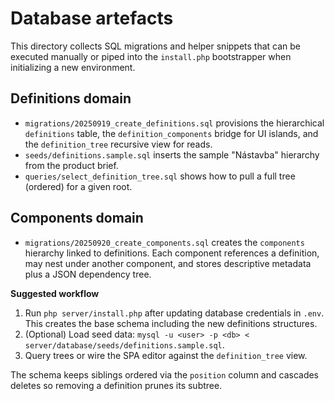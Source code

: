 # Database artefacts

This directory collects SQL migrations and helper snippets that can be executed manually or piped into the `install.php` bootstrapper when initializing a new environment.

## Definitions domain

- `migrations/20250919_create_definitions.sql` provisions the hierarchical `definitions` table, the `definition_components` bridge for UI islands, and the `definition_tree` recursive view for reads.
- `seeds/definitions.sample.sql` inserts the sample "Nástavba" hierarchy from the product brief.
- `queries/select_definition_tree.sql` shows how to pull a full tree (ordered) for a given root.

## Components domain

- `migrations/20250920_create_components.sql` creates the `components` hierarchy linked to definitions. Each component references a definition, may nest under another component, and stores descriptive metadata plus a JSON dependency tree.

**Suggested workflow**

1. Run `php server/install.php` after updating database credentials in `.env`. This creates the base schema including the new definitions structures.
2. (Optional) Load seed data: `mysql -u <user> -p <db> < server/database/seeds/definitions.sample.sql`.
3. Query trees or wire the SPA editor against the `definition_tree` view.

The schema keeps siblings ordered via the `position` column and cascades deletes so removing a definition prunes its subtree.
